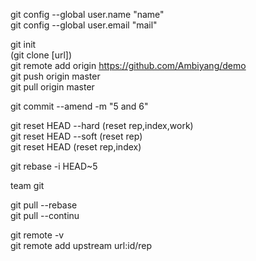 git config --global user.name "name"  
git config --global user.email "mail"  


git init  
(git clone [url])  
git remote add origin https://github.com/Ambiyang/demo  
git push origin master  
git pull origin master  

git commit --amend -m "5 and 6"  

git reset HEAD --hard (reset rep,index,work)  
git reset HEAD --soft (reset rep)  
git reset HEAD (reset rep,index)  

git rebase -i HEAD~5  


team git

git pull --rebase  
git pull --continu  

git remote -v  
git remote add upstream url:id/rep  





